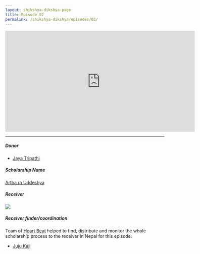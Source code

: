 ```yaml
---
layout: shikshya-dikshya-page
title: Episode 02
permalink: /shikshya-dikshya/episodes/02/
---
```


<embed src="https://www.youtube.com/embed/7Y1iNIiYb8g" width="600" height="320" controller="true">

-------

##### Donor

* [Jaya Tripathi](https://www.facebook.com/ojaswi.ja)

##### Scholarship Name
[Artha ra Uddeshya](../../fund/artha-ra-uddeshya)

##### Receiver

![]({{site.imageurl}}/sd/ep2/receiver-1-ep2.png)

##### Receiver finder/coordination

Team of [Heart Beat](https://www.facebook.com/heartbeatnp) helped to find, distribute and monitor the whole scholarship process to the receiver in Nepal for this episode.

* [Juju Kaji](https://www.facebook.com/kajijuju)
